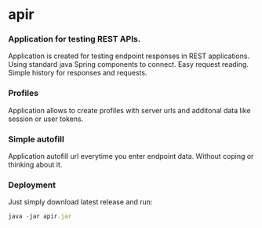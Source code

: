 # apir

### Application for testing REST APIs.

Application is created for testing endpoint responses in REST applications. Using standard java Spring components to connect. Easy request reading. Simple history for responses and requests.

### Profiles

Application allows to create profiles with server urls and additonal data like session or user tokens.

### Simple autofill

Application autofill url everytime you enter endpoint data. Without coping or thinking about it.

### Deployment

Just simply download latest release and run:

```jsx
java -jar apir.jar
```
